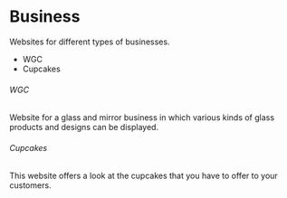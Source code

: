 # Business

Websites for different types of businesses.

- WGC
- Cupcakes

###### WGC

Website for a glass and mirror business in which various kinds of glass products and designs can be displayed.

###### Cupcakes

This website offers a look at the cupcakes that you have to offer to your customers.
